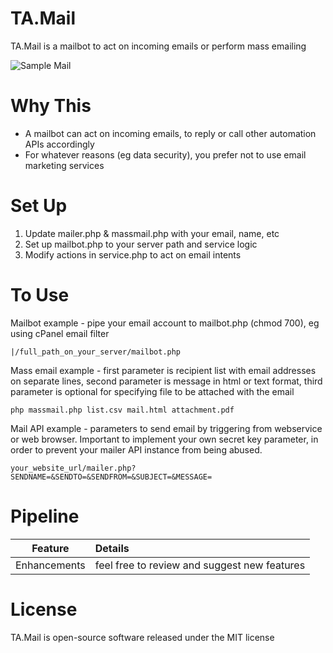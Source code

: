 # TA.Mail
TA.Mail is a mailbot to act on incoming emails or perform mass emailing

![Sample Mail](https://github.com/tebelorg/TA.Mail/raw/master/sample.jpg)

# Why This
- A mailbot can act on incoming emails, to reply or call other automation APIs accordingly
- For whatever reasons (eg data security), you prefer not to use email marketing services

# Set Up
1. Update mailer.php & massmail.php with your email, name, etc
2. Set up mailbot.php to your server path and service logic
3. Modify actions in service.php to act on email intents

# To Use
Mailbot example - pipe your email account to mailbot.php (chmod 700), eg using cPanel email filter
```
|/full_path_on_your_server/mailbot.php
```

Mass email example - first parameter is recipient list with email addresses on separate lines, second parameter is message in html or text format, third parameter is optional for specifying file to be attached with the email
```
php massmail.php list.csv mail.html attachment.pdf
```

Mail API example - parameters to send email by triggering from webservice or web browser.  Important to implement your own secret key parameter, in order to prevent your mailer API instance from being abused.
```
your_website_url/mailer.php?SENDNAME=&SENDTO=&SENDFROM=&SUBJECT=&MESSAGE=
```

# Pipeline
Feature|Details
:-----:|:------
Enhancements|feel free to review and suggest new features

# License
TA.Mail is open-source software released under the MIT license
